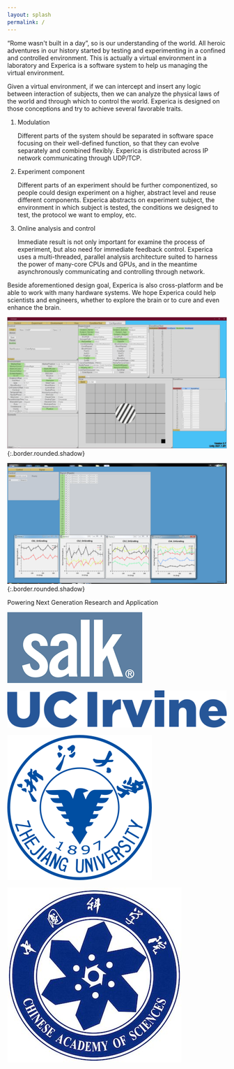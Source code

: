 ```yaml
---
layout: splash
permalink: /
---
```


“Rome wasn't built in a day”, so is our understanding of the world. All heroic adventures in our history started by testing and experimenting in a confined and controlled environment. This is actually a virtual environment in a laboratory and Experica is a software system to help us managing the virtual environment.

Given a virtual environment, if we can intercept and insert any logic between interaction of subjects, then we can analyze the physical laws of the world and through which to control the world. Experica is designed on those conceptions and try to achieve several favorable traits.

1. Modulation

    Different parts of the system should be separated in software space focusing on their well-defined function, so that they can evolve separately and combined flexibly. Experica is distributed across IP network communicating through UDP/TCP.

2. Experiment component

    Different parts of an experiment should be further componentized, so people could design experiment on a higher, abstract level and reuse different components. Experica abstracts on experiment subject, the environment in which subject is tested, the conditions we designed to test, the protocol we want to employ, etc. 

3. Online analysis and control

    Immediate result is not only important for examine the process of experiment, but also need for immediate feedback control. Experica uses a multi-threaded, parallel analysis architecture suited to harness the power of many-core CPUs and GPUs, and in the meantime asynchronously communicating and controlling through network. 

Beside aforementioned design goal, Experica is also cross-platform and be able to work with many hardware systems. We hope Experica could help scientists and engineers, whether to explore the brain or to cure and even enhance the brain.

![Command](assets/images/Command.PNG "Command"){:.border.rounded.shadow}

![Analysis](assets/images/Analysis.PNG "Analysis"){:.border.rounded.shadow}

Powering Next Generation Research and Application

![](assets/images/Salk.png)

![](assets/images/UCIrvine.png)

![](assets/images/ZhejiangUniversity.png)

![](assets/images/ChineseAcademyOfSciences.jpeg)